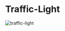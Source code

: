 # Traffic-Light
![traffic-light](https://media1.giphy.com/media/v1.Y2lkPTc5MGI3NjExNGtzbDhuaTlocjZxdnF2ZTVyM2ducDZ2cmthN2p6aXI3amRkNTJwayZlcD12MV9pbnRlcm5hbF9naWZfYnlfaWQmY3Q9Zw/mn43teFLIOp2NDEZa2/giphy.gif)
